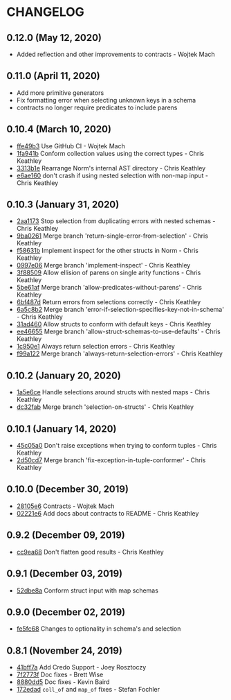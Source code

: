 # CHANGELOG

## 0.12.0 (May 12, 2020)

* Added reflection and other improvements to contracts - Wojtek Mach

## 0.11.0 (April 11, 2020)

* Add more primitive generators
* Fix formatting error when selecting unknown keys in a schema
* contracts no longer require predicates to include parens

## 0.10.4 (March 10, 2020)

* [ffe49b3](https://github.com/keathley/norm/commit/ffe49b39dc3cf89c659e91f6958f938b5c6de5c1) Use GitHub CI - Wojtek Mach
* [1fa941b](https://github.com/keathley/norm/commit/1fa941b496463b682b18dcb8c31aedf4e50d5b60) Conform collection values using the correct types - Chris Keathley
* [3313b1e](https://github.com/keathley/norm/commit/3313b1eae8398c2d61daab8d64f7d4af7a522f82) Rearrange Norm's internal AST directory - Chris Keathley
* [e6ae160](https://github.com/keathley/norm/commit/e6ae160f23e382a30edc00e678b4c176025031cd) don't crash if using nested selection with non-map input - Chris Keathley

## 0.10.3 (January 31, 2020)
* [2aa1173](https://github.com/keathley/norm/commit/2aa1173a370d6ba37bca193dc46ef1e302c9216b) Stop selection from duplicating errors with nested schemas - Chris Keathley
* [9ba0261](https://github.com/keathley/norm/commit/9ba0261e91b200fd6807b64e820c4b7490fbc2eb) Merge branch 'return-single-error-from-selection' - Chris Keathley
* [f58631b](https://github.com/keathley/norm/commit/f58631beda926762a01c4e2d995b2d621ecb66a3) Implement inspect for the other structs in Norm - Chris Keathley
* [0997e06](https://github.com/keathley/norm/commit/0997e06edd259eae5267abc806fb1a0d59bc087e) Merge branch 'implement-inspect' - Chris Keathley
* [3f88509](https://github.com/keathley/norm/commit/3f8850912dc07ed06895e36d3419af1e77ef23a8) Allow ellision of parens on single arity functions - Chris Keathley
* [5be61af](https://github.com/keathley/norm/commit/5be61afc8f5b47297685bf3dcbc8e9bece0b494d) Merge branch 'allow-predicates-without-parens' - Chris Keathley
* [6bf487d](https://github.com/keathley/norm/commit/6bf487de2151fdb61c62210e22cefd4a96a41ea9) Return errors from selections correctly - Chris Keathley
* [6a5c8b2](https://github.com/keathley/norm/commit/6a5c8b2bc97d49b406b68074406dd205211c21f3) Merge branch 'error-if-selection-specifies-key-not-in-schema' - Chris Keathley
* [31ad460](https://github.com/keathley/norm/commit/31ad460710d88d01189188d1f38b78700891362c) Allow structs to conform with default keys - Chris Keathley
* [ee46655](https://github.com/keathley/norm/commit/ee466552e423d083a1ae2ffef7d114e56038040f) Merge branch 'allow-struct-schemas-to-use-defaults' - Chris Keathley
* [1c950e1](https://github.com/keathley/norm/commit/1c950e1aac7d510c67ca712a97e0e2bf521419b9) Always return selection errors - Chris Keathley
* [f99a122](https://github.com/keathley/norm/commit/f99a1229f8c109ee16493aa48f319287725f13f0) Merge branch 'always-return-selection-errors' - Chris Keathley

## 0.10.2 (January 20, 2020)

* [1a5e6ce](https://github.com/keathley/norm/commit/1a5e6ce7b0ace069342885e71b9fdfffd0fe0ee6) Handle selections around structs with nested maps - Chris Keathley
* [dc32fab](https://github.com/keathley/norm/commit/dc32fab3adade4a5b3b6ab76dbc9d2a9d84b1d13) Merge branch 'selection-on-structs' - Chris Keathley

## 0.10.1 (January 14, 2020)

* [45c05a0](https://github.com/keathley/norm/commit/45c05a003b0aa213b2e15803fa3130bc59a7c869) Don't raise exceptions when trying to conform tuples - Chris Keathley
* [2d50cd7](https://github.com/keathley/norm/commit/2d50cd7f869eb63637b103e3ef378080c2571c18) Merge branch 'fix-exception-in-tuple-conformer' - Chris Keathley

## 0.10.0 (December 30, 2019)

* [28105e6](https://github.com/keathley/norm/commit/28105e6d77245e9d21221028f25f860ab413e597) Contracts - Wojtek Mach
* [02221e6](https://github.com/keathley/norm/commit/02221e6a1f02cc15177df651591fff8e96089fc4) Add docs about contracts to README - Chris Keathley

## 0.9.2 (December 09, 2019)

* [cc9ea68](https://github.com/keathley/norm/commit/cc9ea6856ba9a08402d6077f749348d61c247565) Don't flatten good results - Chris Keathley

## 0.9.1 (December 03, 2019)

* [52dbe8a](https://github.com/keathley/norm/commit/52dbe8a19906c4d32311d09fbc666fccb0b45d2e) Conform struct input with map schemas

## 0.9.0 (December 02, 2019)

* [fe5fc68](https://github.com/keathley/norm/commit/fe5fc682bb9b4fd1ce03c9068303751193c33cdb) Changes to optionality in schema's and selection

## 0.8.1 (November 24, 2019)

* [41bff7a](https://github.com/keathley/norm/commit/41bff7a4af1296bc16eff298249f01546fcf245d) Add Credo Support - Joey Rosztoczy
* [7f2773f](https://github.com/keathley/norm/commit/7f2773fd4fb488a9a4c0a42c9bf3a7bf689eda55) Doc fixes - Brett Wise
* [8880dd5](https://github.com/keathley/norm/commit/8880dd590dc798aa306c19b8bcef4a0514bad498) Doc fixes - Kevin Baird
* [172edad](https://github.com/keathley/norm/commit/172edad05070f7d997fdb3dcfb43f1978188039c) `coll_of` and `map_of` fixes - Stefan Fochler
